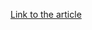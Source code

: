 [Link to the article](https://www.securityweek.com/canada-orders-tiktoks-canadian-business-to-be-dissolved-but-wont-block-app/)
